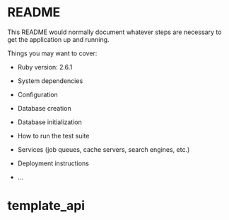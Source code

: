 # README

This README would normally document whatever steps are necessary to get the
application up and running.

Things you may want to cover:

- Ruby version: 2.6.1

- System dependencies

- Configuration

- Database creation

- Database initialization

- How to run the test suite

- Services (job queues, cache servers, search engines, etc.)

- Deployment instructions

- ...

# template_api
